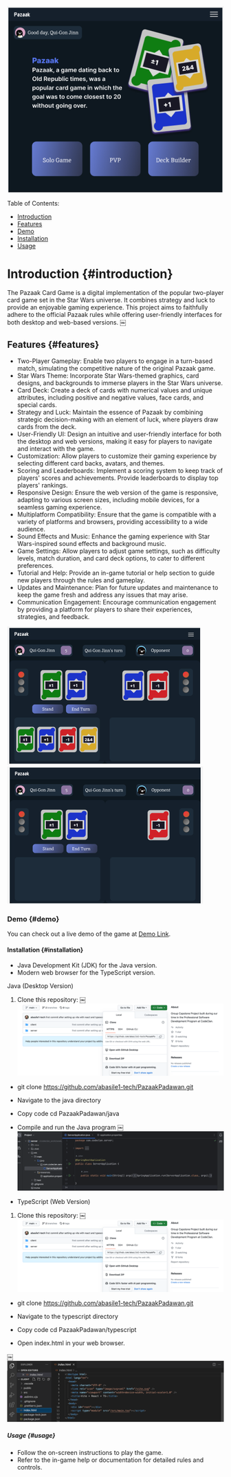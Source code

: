 ![Main page screenshot](images/Main.png)

Table of Contents:
- [Introduction](#introduction)
- [Features](##features)
- [Demo](###demo)
- [Installation](####installation)
- [Usage](#####usage)

# Introduction {#introduction}

The Pazaak Card Game is a digital implementation of the popular two-player card game set in the Star Wars universe. It combines strategy and luck to provide an enjoyable gaming experience. This project aims to faithfully adhere to the official Pazaak rules while offering user-friendly interfaces for both desktop and web-based versions.
￼
## Features {#features}

* Two-Player Gameplay: Enable two players to engage in a turn-based match, simulating the competitive nature of the original Pazaak game.
* Star Wars Theme: Incorporate Star Wars-themed graphics, card designs, and backgrounds to immerse players in the Star Wars universe.
* Card Deck: Create a deck of cards with numerical values and unique attributes, including positive and negative values, face cards, and special cards.
* Strategy and Luck: Maintain the essence of Pazaak by combining strategic decision-making with an element of luck, where players draw cards from the deck.
* User-Friendly UI: Design an intuitive and user-friendly interface for both the desktop and web versions, making it easy for players to navigate and interact with the game.
* Customization: Allow players to customize their gaming experience by selecting different card backs, avatars, and themes.
* Scoring and Leaderboards: Implement a scoring system to keep track of players' scores and achievements. Provide leaderboards to display top players' rankings.
* Responsive Design: Ensure the web version of the game is responsive, adapting to various screen sizes, including mobile devices, for a seamless gaming experience.
* Multiplatform Compatibility: Ensure that the game is compatible with a variety of platforms and browsers, providing accessibility to a wide audience.
* Sound Effects and Music: Enhance the gaming experience with Star Wars-inspired sound effects and background music.
* Game Settings: Allow players to adjust game settings, such as difficulty levels, match duration, and card deck options, to cater to different preferences.
* Tutorial and Help: Provide an in-game tutorial or help section to guide new players through the rules and gameplay.
* Updates and Maintenance: Plan for future updates and maintenance to keep the game fresh and address any issues that may arise.
* Communication Engagement: Encourage communication engagement by providing a platform for players to share their experiences, strategies, and feedback.


![Board](images/Board.png)
![Board2](images/Board2.png)

### Demo {#demo}

You can check out a live demo of the game at [Demo Link](https://github.com/abasile1-tech/PazaakPadawan.git).

#### Installation {#installation}

- Java Development Kit (JDK) for the Java version.
- Modern web browser for the TypeScript version.

Java (Desktop Version)

1. Clone this repository:
   ￼
![Clone](images/Clone.png)

* git clone https://github.com/abasile1-tech/PazaakPadawan.git

* Navigate to the java directory
* Copy code cd PazaakPadawan/java
* Compile and run the Java program
￼
![InstallationJava](images/InstallationJava.png)

* TypeScript (Web Version)

1. Clone this repository:
￼
![Clone](images/Clone.png)

* git clone https://github.com/abasile1-tech/PazaakPadawan.git

* Navigate to the typescript directory
* Copy code cd PazaakPadawan/typescript
* Open index.html in your web browser.

￼![InstallationTypeScript](images/InstallationTypeScript.png)

##### Usage {#usage}
* Follow the on-screen instructions to play the game.
* Refer to the in-game help or documentation for detailed rules and controls.
